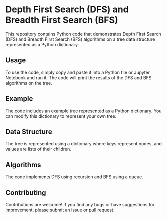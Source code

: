 
# Depth First Search (DFS) and Breadth First Search (BFS)

This repository contains Python code that demonstrates Depth First Search (DFS) and Breadth First Search (BFS) algorithms on a tree data structure represented as a Python dictionary.

## Usage
To use the code, simply copy and paste it into a Python file or Jupyter Notebook and run it. The code will print the results of the DFS and BFS algorithms on the tree.

## Example
The code includes an example tree represented as a Python dictionary. You can modify this dictionary to represent your own tree.

## Data Structure
The tree is represented using a dictionary where keys represent nodes, and values are lists of their children.

## Algorithms
The code implements DFS using recursion and BFS using a queue.

## Contributing
Contributions are welcome! If you find any bugs or have suggestions for improvement, please submit an issue or pull request.

